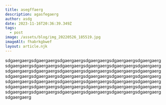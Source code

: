 ```yaml
---
title: asegffaerg
description: agasfegaerg
author: asdg
date: 2023-11-16T20:36:39.349Z
tags:
  - post
image: /assets/blog/img_20220526_185519.jpg
imageAlt: fhabrkgbwef
layout: article.njk
---
```

sdgaergaergsdgaergaergsdgaergaergsdgaergaergsdgaergaergsdgaergaergsdgaergaergsdgaergaergsdgaergaergsdgaergaergsdgaergaergsdgaergaergsdgaergaergsdgaergaergsdgaergaergsdgaergaergsdgaergaergsdgaergaergsdgaergaergsdgaergaergsdgaergaergsdgaergaergsdgaergaergsdgaergaergsdgaergaergsdgaergaergsdgaergaergsdgaergaergsdgaergaergsdgaergaergsdgaergaergsdgaergaergsdgaergaergsdgaergaergsdgaergaergsdgaergaergsdgaergaergsdgaergaergsdgaergaergsdgaergaergsdgaergaergsdgaergaergsdgaergaerg